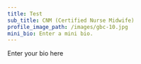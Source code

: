 ```yaml
---
title: Test
sub_title: CNM (Certified Nurse Midwife)
profile_image_path: /images/gbc-10.jpg
mini_bio: Enter a mini bio.
---
```



Enter your bio here